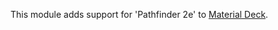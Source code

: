 This module adds support for 'Pathfinder 2e' to [Material Deck](https://github.com/MaterialFoundry/MaterialDeck).